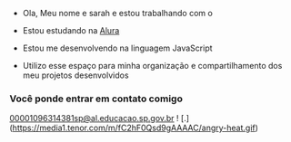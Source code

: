  - Ola, Meu nome e sarah e estou trabalhando com o 

 - Estou estudando na [Alura](https://www.alura.com.br)
 - Estou me desenvolvendo na linguagem JavaScript
 - Utilizo esse espaço para minha organização e compartilhamento dos meu projetos desenvolvidos 
 
 ### Você ponde entrar em contato comigo

00001096314381sp@al.educacao.sp.gov.br
! [.] (https://media1.tenor.com/m/fC2hF0Qsd9gAAAAC/angry-heat.gif)
